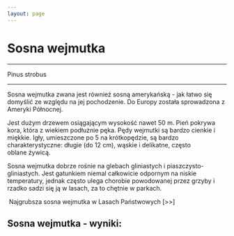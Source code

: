 ```yaml
---
layout: page
---
```


# Sosna wejmutka

---
Pinus strobus

---
Sosna wejmutka zwana jest również sosną amerykańską - jak łatwo się domyślić ze względu na jej pochodzenie. Do Europy została sprowadzona z Ameryki Północnej.

Jest dużym drzewem osiągającym wysokość nawet 50 m. Pień pokrywa kora, która z wiekiem podłużnie pęka. Pędy wejmutki są bardzo cienkie i miękkie. Igły, umieszczone po 5 na krótkopędzie, są bardzo charakterystyczne: długie (do 12 cm), wąskie i delikatne, często oblane żywicą.

Sosna wejmutka dobrze rośnie na glebach gliniastych i piaszczysto-gliniastych. Jest gatunkiem niemal całkowicie odpornym na niskie temperatury, jednak często ulega chorobie powodowanej przez grzyby i rzadko sadzi się ją w lasach, za to chętnie w parkach.

 Najgrubsza sosna wejmutka w Lasach Państwowych [>>]

## Sosna wejmutka - wyniki:
